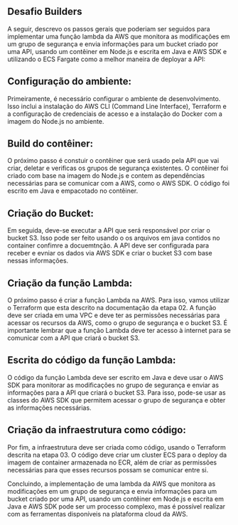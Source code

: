 Desafio Builders
--------

A seguir, descrevo os passos gerais que poderiam ser seguidos para implementar uma função lambda da AWS que monitora as modificações em um grupo de segurança e envia informações para um bucket criado por uma API, usando um contêiner em Node.js e escrita em Java e AWS SDK e utilizando o ECS Fargate como a melhor maneira de deployar a API:

Configuração do ambiente:
----------------------
Primeiramente, é necessário configurar o ambiente de desenvolvimento. Isso inclui a instalação do AWS CLI (Command Line Interface), Terraform e a configuração de credenciais de acesso e a instalação do Docker com a imagem do  Node.js no ambiente.

Build do contêiner:
--------------------
O próximo passo é constuir o contêiner que será usado pela API que vai criar, deletar e verificas os grupos de segurança existentes. O contêiner foi criado com base na imagem do Node.js e contem as dependências necessárias para se comunicar com a AWS, como o AWS SDK. O código foi escrito em Java e empacotado no contêiner. 

Criação do Bucket:
-------------------
Em seguida, deve-se executar a API que será responsável por criar o bucket S3. Isso pode ser feito usando o os arquivos em java contidos no container confimre a docuemtnção. A API deve ser configurada para receber e evniar os dados via AWS SDK e criar o bucket S3 com base nessas informações.

Criação da função Lambda:
----------------------
O próximo passo é criar a função Lambda na AWS. Para isso, vamos utilizar o Terraform que esta descrito na documentação da etapa 02. A função deve ser criada em uma VPC e deve ter as permissões necessárias para acessar os recursos da AWS, como o grupo de segurança e o bucket S3. É importante lembrar que a função Lambda deve ter acesso à internet para se comunicar com a API que criará o bucket S3.

Escrita do código da função Lambda:
---------------------------
O código da função Lambda deve ser escrito em Java e deve usar o AWS SDK para monitorar as modificações no grupo de segurança e enviar as informações para a API que criará o bucket S3. Para isso, pode-se usar as classes do AWS SDK que permitem acessar o grupo de segurança e obter as informações necessárias.

Criação da infraestrutura como código:
-----------------------------
Por fim, a infraestrutura deve ser criada como código, usando o Terraform descrita na etapa 03. O código deve criar um cluster ECS para o deploy da imagem de container armazenada no ECR, além de criar as permissões necessárias para que esses recursos possam se comunicar entre si.

Concluindo, a implementação de uma lambda da AWS que monitora as modificações em um grupo de segurança e envia informações para um bucket criado por uma API, usando um contêiner em Node.js e escrita em Java e AWS SDK pode ser um processo complexo, mas é possível realizar com as ferramentas disponíveis na plataforma cloud da AWS.

